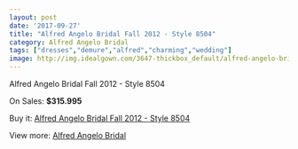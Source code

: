 ```yaml
---
layout: post
date: '2017-09-27'
title: "Alfred Angelo Bridal Fall 2012 - Style 8504"
category: Alfred Angelo Bridal
tags: ["dresses","demure","alfred","charming","wedding"]
image: http://img.idealgown.com/3647-thickbox_default/alfred-angelo-bridal-fall-2012-style-8504.jpg
---
```

Alfred Angelo Bridal Fall 2012 - Style 8504

On Sales: **$315.995**
<a href="https://www.idealgown.com/en/alfred-angelo-bridal/1721-alfred-angelo-bridal-fall-2012-style-8504.html"><amp-img layout="responsive" width="600" height="600" src="//img.idealgown.com/3647-thickbox_default/alfred-angelo-bridal-fall-2012-style-8504.jpg" alt="Alfred Angelo Bridal Fall 2012 - Style 8504 0" /></a>
<a href="https://www.idealgown.com/en/alfred-angelo-bridal/1721-alfred-angelo-bridal-fall-2012-style-8504.html"><amp-img layout="responsive" width="600" height="600" src="//img.idealgown.com/3648-thickbox_default/alfred-angelo-bridal-fall-2012-style-8504.jpg" alt="Alfred Angelo Bridal Fall 2012 - Style 8504 1" /></a>

Buy it: [Alfred Angelo Bridal Fall 2012 - Style 8504](https://www.idealgown.com/en/alfred-angelo-bridal/1721-alfred-angelo-bridal-fall-2012-style-8504.html "Alfred Angelo Bridal Fall 2012 - Style 8504")

View more: [Alfred Angelo Bridal](https://www.idealgown.com/en/28-alfred-angelo-bridal "Alfred Angelo Bridal")